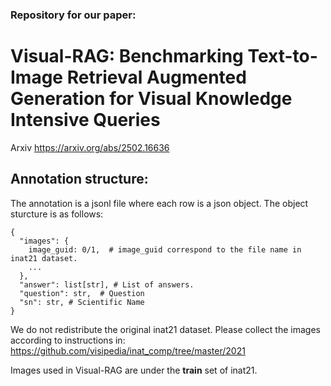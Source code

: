 ### Repository for our paper: 
# Visual-RAG: Benchmarking Text-to-Image Retrieval Augmented Generation for Visual Knowledge Intensive Queries
Arxiv https://arxiv.org/abs/2502.16636


## Annotation structure:
The annotation is a jsonl file where each row is a json object. The object sturcture is as follows:
```
{
  "images": {
    image_guid: 0/1,  # image_guid correspond to the file name in inat21 dataset. 
    ...
  },  
  "answer": list[str], # List of answers.
  "question": str,  # Question
  "sn": str, # Scientific Name
}
```

We do not redistribute the original inat21 dataset. Please collect the images according to instructions in: https://github.com/visipedia/inat_comp/tree/master/2021

Images used in Visual-RAG are under the **train** set of inat21.

<!--
**visual-rag/visual-rag** is a ✨ _special_ ✨ repository because its `README.md` (this file) appears on your GitHub profile.

Here are some ideas to get you started:

- 🔭 I’m currently working on ...
- 🌱 I’m currently learning ...
- 👯 I’m looking to collaborate on ...
- 🤔 I’m looking for help with ...
- 💬 Ask me about ...
- 📫 How to reach me: ...
- 😄 Pronouns: ...
- ⚡ Fun fact: ...
-->
